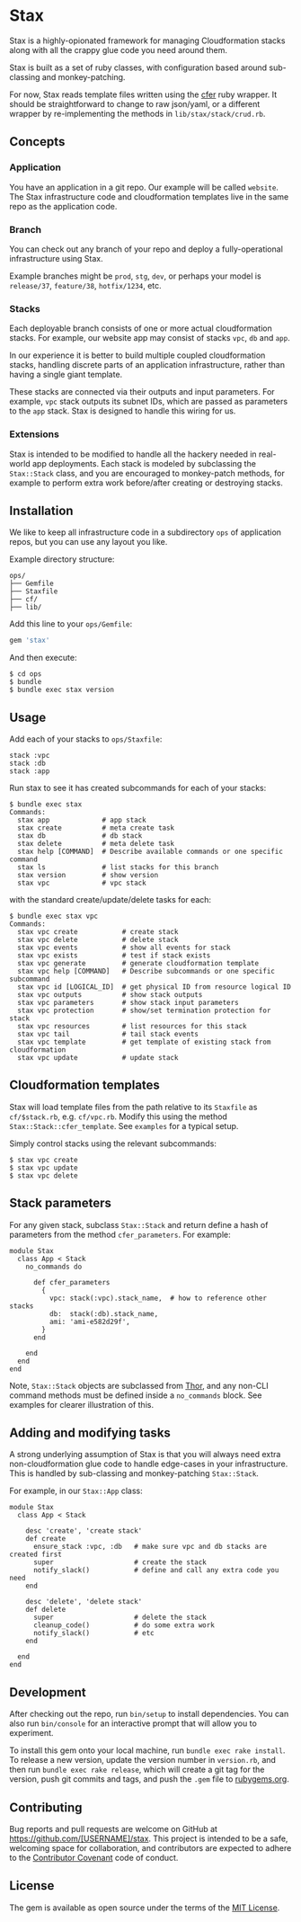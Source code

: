 # Stax

Stax is a highly-opionated framework for managing Cloudformation
stacks along with all the crappy glue code you need around them.

Stax is built as a set of ruby classes, with configuration based
around sub-classing and monkey-patching.

For now, Stax reads template files written using the
[cfer](https://github.com/seanedwards/cfer) ruby wrapper. It should be
straightforward to change to raw json/yaml, or a different wrapper by
re-implementing the methods in `lib/stax/stack/crud.rb`.

## Concepts

### Application

You have an application in a git repo. Our example will be called
`website`. The Stax infrastructure code and cloudformation templates
live in the same repo as the application code.

### Branch

You can check out any branch of your repo and deploy a
fully-operational infrastructure using Stax.

Example branches might be `prod`, `stg`, `dev`, or perhaps your model
is `release/37`, `feature/38`, `hotfix/1234`, etc.

### Stacks

Each deployable branch consists of one or more actual cloudformation
stacks. For example, our website app may consist of stacks `vpc`, `db`
and `app`.

In our experience it is better to build multiple coupled
cloudformation stacks, handling discrete parts of an application
infrastructure, rather than having a single giant template.

These stacks are connected via their outputs and input parameters. For
example, `vpc` stack outputs its subnet IDs, which are passed as
parameters to the `app` stack. Stax is designed to handle this wiring
for us.

### Extensions

Stax is intended to be modified to handle all the hackery needed in
real-world app deployments. Each stack is modeled by subclassing the
`Stax::Stack` class, and you are encouraged to monkey-patch methods,
for example to perform extra work before/after creating or destroying
stacks.

## Installation

We like to keep all infrastructure code in a subdirectory `ops` of
application repos, but you can use any layout you like.

Example directory structure:

```
ops/
├── Gemfile
├── Staxfile
├── cf/
├── lib/
```

Add this line to your `ops/Gemfile`:

```ruby
gem 'stax'
```

And then execute:

```
$ cd ops
$ bundle
$ bundle exec stax version
```

## Usage

Add each of your stacks to `ops/Staxfile`:

```
stack :vpc
stack :db
stack :app
```

Run stax to see it has created subcommands for each of your stacks:

```
$ bundle exec stax
Commands:
  stax app             # app stack
  stax create          # meta create task
  stax db              # db stack
  stax delete          # meta delete task
  stax help [COMMAND]  # Describe available commands or one specific command
  stax ls              # list stacks for this branch
  stax version         # show version
  stax vpc             # vpc stack

```

with the standard create/update/delete tasks for each:

```
$ bundle exec stax vpc
Commands:
  stax vpc create           # create stack
  stax vpc delete           # delete stack
  stax vpc events           # show all events for stack
  stax vpc exists           # test if stack exists
  stax vpc generate         # generate cloudformation template
  stax vpc help [COMMAND]   # Describe subcommands or one specific subcommand
  stax vpc id [LOGICAL_ID]  # get physical ID from resource logical ID
  stax vpc outputs          # show stack outputs
  stax vpc parameters       # show stack input parameters
  stax vpc protection       # show/set termination protection for stack
  stax vpc resources        # list resources for this stack
  stax vpc tail             # tail stack events
  stax vpc template         # get template of existing stack from cloudformation
  stax vpc update           # update stack
```

## Cloudformation templates

Stax will load template files from the path relative to its `Staxfile`
as `cf/$stack.rb`, e.g. `cf/vpc.rb`. Modify this using the method `Stax::Stack::cfer_template`.
See `examples` for a typical setup.

Simply control stacks using the relevant subcommands:

```
$ stax vpc create
$ stax vpc update
$ stax vpc delete
```

## Stack parameters

For any given stack, subclass `Stax::Stack` and return define a hash of
parameters from the method `cfer_parameters`. For example:

```
module Stax
  class App < Stack
    no_commands do

      def cfer_parameters
        {
          vpc: stack(:vpc).stack_name,  # how to reference other stacks
          db:  stack(:db).stack_name,
          ami: 'ami-e582d29f',
        }
      end

    end
  end
end
```

Note, `Stax::Stack` objects are subclassed from
[Thor](https://github.com/erikhuda/thor), and any non-CLI command
methods must be defined inside a `no_commands` block. See examples for
clearer illustration of this.

## Adding and modifying tasks

A strong underlying assumption of Stax is that you will always need
extra non-cloudformation glue code to handle edge-cases in your
infrastructure. This is handled by sub-classing and monkey-patching
`Stax::Stack`.

For example, in our `Stax::App` class:

```
module Stax
  class App < Stack

    desc 'create', 'create stack'
    def create
      ensure_stack :vpc, :db   # make sure vpc and db stacks are created first
      super                    # create the stack
      notify_slack()           # define and call any extra code you need
    end

    desc 'delete', 'delete stack'
    def delete
      super                    # delete the stack
      cleanup_code()           # do some extra work
      notify_slack()           # etc
    end

  end
end
```

## Development

After checking out the repo, run `bin/setup` to install
dependencies. You can also run `bin/console` for an interactive prompt
that will allow you to experiment.

To install this gem onto your local machine, run `bundle exec rake
install`. To release a new version, update the version number in
`version.rb`, and then run `bundle exec rake release`, which will
create a git tag for the version, push git commits and tags, and push
the `.gem` file to [rubygems.org](https://rubygems.org).

## Contributing

Bug reports and pull requests are welcome on GitHub at
https://github.com/[USERNAME]/stax. This project is intended to be a
safe, welcoming space for collaboration, and contributors are expected
to adhere to the [Contributor
Covenant](http://contributor-covenant.org) code of conduct.

## License

The gem is available as open source under the terms of the [MIT
License](http://opensource.org/licenses/MIT).

